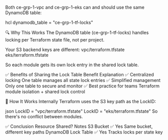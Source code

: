Both ce-grp-1-vpc and ce-grp-1-eks can and should use the same DynamoDB table:

hcl
dynamodb_table = "ce-grp-1-tf-locks"

🔍 Why This Works
The DynamoDB table (ce-grp-1-tf-locks) handles locking per Terraform state file, not per project.

Your S3 backend keys are different:
vpc/terraform.tfstate
eks/terraform.tfstate

So each module gets its own lock entry in the shared lock table.

✅ Benefits of Sharing the Lock Table
Benefit	Explanation
✅ Centralized locking	One table manages all state lock entries
✅ Simplified management	Only one table to secure and monitor
✅ Best practice for teams	Terraform module isolation + shared lock control

🧠 How It Works Internally
Terraform uses the S3 key path as the LockID:

json
LockID = "vpc/terraform.tfstate"
LockID = "eks/terraform.tfstate"
So there's no conflict between modules.

✅ Conclusion
Resource	Shared?	Notes
S3 Bucket	✅ Yes	Same bucket, different key paths
DynamoDB Lock Table	✅ Yes	Tracks locks per state key

